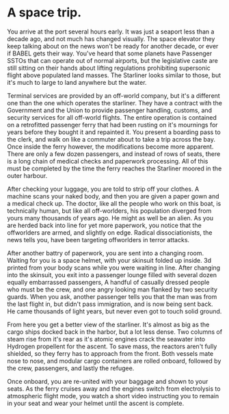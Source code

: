 A space trip.
=============

You arrive at the port several hours early. It was just a seaport less than a decade ago, and not much has changed visually. The space elevator they keep talking about on the news won't be ready for another decade, or ever if BABEL gets their way. You've heard that some planets have Passenger SSTOs that can operate out of normal airports, but the legislative caste are still sitting on their hands about lifting regulations prohibiting supersonic flight above populated land masses. The Starliner looks similar to those, but it's much to large to land anywhere but the water.

Terminal services are provided by an off-world company, but it's a different one than the one which operates the starliner. They have a contract with the Government and the Union to provide passenger handling, customs, and security services for all off-world flights. The entire operation is contained on a retrofitted passenger ferry that had been rusting on it's mournings for years before they bought it and repainted it. You present a boarding pass to the clerk, and walk on like a commuter about to take a trip across the bay. Once inside the ferry however, the modifications become more apparent. There are only a few dozen passengers, and instead of rows of seats, there is a long chain of medical checks and paperwork processing. All of this must be completed by the time the ferry reaches the Starliner moored in the outer harbour.

After checking your luggage, you are told to strip off your clothes. A machine scans your naked body, and then you are given a paper gown and a medical check up. The doctor, like all the people who work on this boat, is technically human, but like all off-worlders, his population diverged from yours many thousands of years ago. He might as well be an alien. As you are herded back into line for yet more paperwork, you notice that the offworlders are armed, and slightly on edge. Radical dissociationists, the news tells you, have been targeting offworlders in terror attacks.

After another battry of paperwork, you are sent into a changing room. Waiting for you is a space helmet, with your skinsuit folded up inside. 3d printed from your body scans while you were waiting in line. After changing into the skinsuit, you exit into a passenger lounge filled with several dozen equally embarrassed passengers, A handful of casually dressed people who must be the crew, and one angry looking man flanked by two security guards. When you ask, another passenger tells you that the man was from the last flight in, but didn't pass immigration, and is now being sent back. He came thousands of light years, but never even got to touch solid ground.

From here you get a better view of the starliner. It's almost as big as the cargo ships docked back in the harbor, but a lot less dense. Two columns of steam rise from it's rear as it's atomic engines crack the seawater into Hydrogen propellent for the ascent. To save mass, the reactors aren't fully shielded, so they ferry has to approach from the front. Both vessels mate nose to nose, and modular cargo containers are rolled onboard, followed by the crew, passengers, and lastly the refugee.

Once onboard, you are re-united with your baggage and shown to your seats. As the ferry cruises away and the engines switch from electrolysis to atmospheric flight mode, you watch a short video instructing you to remain in your seat and wear your helmet until the ascent is complete.